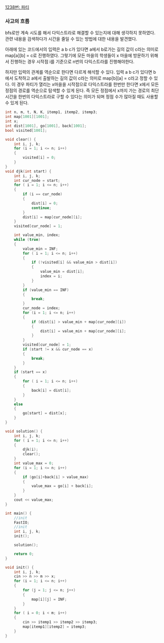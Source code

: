 [1238번: 파티](https://www.acmicpc.net/problem/1238)

### 사고의 흐름

bfs로만 계속 시도를 해서 다익스트라로 해결할 수 있는지에 대해 생각하지 못하였다. 관련 내용을 검색하다가 시간을 줄일 수 있는 방법에 대한 내용을 발견했다.

아래에 있는 코드에서의 입력은 a b c가 있다면 a에서 b로가는 길의 값이 c라는 의미로 map[a][b] = c로 진행하였다. 그렇기에 모든 마을의 학생들이 x 마을에 방문하기 위해서 진행하는 경우 시작점 i를 기준으로 n번의 다익스트라를 진행해야한다. 

하지만 입력의 관계를 역순으로 한다면 다르게 해석할 수 있다. 입력 a b c가 있다면 b에서 도착하고 a에서 출발하는 길의 값이 c라는 의미로 map[b][a] = c라고 정할 수 있다. 이 경우 파티가 열리는 x마을을 시작점으로 다익스트라를 한번만 한다면 x에서 모든 정점의 경로를 역순으로 탐색할 수 있게 된다. 즉 모든 정점에서 x까지 가는 경로의 최단 시간을 한번의 다익스트라로 구할 수 있다는 의미가 되며 정점 수가 많아질 때도 사용할 수 있게 된다.

```cpp
int n, m, t, N, K, itemp1, itemp2, itemp3;
int map[1001][1001];
int x;
int dist[1001], go[1001], back[1001];
bool visited[1001];

void clear() {
	int i, j, k;
	for (i = 1; i <= n; i++)
	{
		visited[i] = 0;
	}
}
void djk(int start) {
	int i, j, k;
	int cur_node = start;
	for ( i = 1; i <= n; i++)
	{
		if (i == cur_node)
		{
			dist[i] = 0;
			continue;
		}
		dist[i] = map[cur_node][i];
	}
	visited[cur_node] = 1;

	int value_min, index;
	while (true)
	{
		value_min = INF;
		for ( i = 1; i <= n; i++)
		{
			if (!visited[i] && value_min > dist[i])
			{
				value_min = dist[i];
				index = i;
			}
		}
		if (value_min == INF)
		{
			break;
		}
		cur_node = index;
		for (i = 1; i <= n; i++)
		{
			if (dist[i] > value_min + map[cur_node][i])
			{
				dist[i] = value_min + map[cur_node][i];
			}
		}
		visited[cur_node] = 1;
		if (start != x && cur_node == x)
		{
			break;
		}
	}
	if (start == x)
	{
		for ( i = 1; i <= n; i++)
		{
			back[i] = dist[i];
		}
	}
	else
	{
		go[start] = dist[x];
	}
}

void solution() {
	int i, j, k;
	for ( i = 1; i <= n; i++)
	{
		djk(i);
		clear();
	}
	int value_max = 0;
	for (i = 1; i <= n; i++)
	{
		if (go[i]+back[i] > value_max)
		{
			value_max = go[i] + back[i];
		}
	}
	cout << value_max;
}

int main() {
	//init
	FastIO;
	//init
	int i, j, k;
	init();

	solution();

	return 0;
}

void init() {
	int i, j, k;
	cin >> n >> m >> x;
	for (i = 1; i <= n; i++)
	{
		for (j = 1; j <= n; j++)
		{
			map[i][j] = INF;
		}
	}
	for ( i = 0; i < m; i++)
	{
		cin >> itemp1 >> itemp2 >> itemp3;
		map[itemp1][itemp2] = itemp3;
	}
}
```

